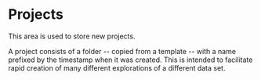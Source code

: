 # Projects

This area is used to store new projects.

A project consists of a folder -- copied from a template -- with a name prefixed by the timestamp when it was created. This is intended to facilitate rapid creation of many different explorations of a different data set.

